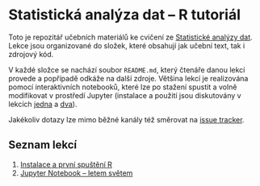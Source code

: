 # Statistická analýza dat &ndash; R tutoriál

Toto je repozitář učebních materiálů ke cvičení ze [Statistické analýzy dat](https://student.vscht.cz/predmety/index.php?do=predmet&kod=N143042). Lekce jsou organizované do složek, které obsahují jak učební text, tak i zdrojový kód. 

V každé složce se nachází soubor `README.md`, který čtenáře danou lekcí provede a popřípadě odkáže na další zdroje. Většina lekcí je realizována pomocí interaktivních notebooků, které lze po stažení spustit a volně modifikovat v prostředí Jupyter (instalace a použití jsou diskutovány v lekcích [jedna](01) a [dva](02)).

Jakékoliv dotazy lze mimo běžné kanály též směrovat na [issue tracker](https://github.com/martin-sicho/r_tutorial/issues).

## Seznam lekcí

1. [Instalace a první spuštění R](./01)
2. [Jupyter Notebook &ndash; letem světem](./02)